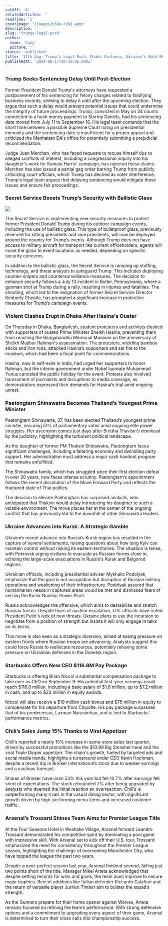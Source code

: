 ```yaml
---
cutOff: '4'
relatedArticles: ''
readTime: '5'
coverImage: '/images/b50a-c3Nj.webp'
description: ''
slug: 'trumps-legal-push'
author:
  name: 'Camy'
  picture: ''
status: 'published'
title: '17th Aug: Trump’s Legal Push, Dhaka Violence, Ukraine’s Bold Move'
publishedAt: '2024-08-17T10:50:02.000Z'
---
```


### Trump Seeks Sentencing Delay Until Post-Election

Former President Donald Trump's attorneys have requested a postponement of his sentencing for felony charges related to falsifying business records, seeking to delay it until after the upcoming election. They argue that such a delay would prevent potential issues that could undermine the integrity of future proceedings. Trump, convicted in May on 34 counts connected to a hush money payment to Stormy Daniels, had his sentencing date moved from July 11 to September 18. His legal team contends that the short time between a possible Supreme Court ruling on presidential immunity and the sentencing date is insufficient for a proper appeal and criticized the Manhattan DA's office for potentially submitting a prejudicial recommendation.

Judge Juan Merchan, who has faced requests to recuse himself due to alleged conflicts of interest, including a congressional inquiry into his daughter's work for Kamala Harris' campaign, has rejected these claims. Merchan has also issued a partial gag order barring Trump from publicly criticizing court officials, which Trump has decried as voter interference. Trump's legal team argues that delaying sentencing would mitigate these issues and ensure fair proceedings.

### Secret Service Boosts Trump’s Security with Ballistic Glass

![](/images/b50a-E5Mj.webp)

The Secret Service is implementing new security measures to protect former President Donald Trump during his outdoor campaign events, including the use of ballistic glass. This type of bulletproof glass, previously reserved for sitting presidents and vice presidents, will now be deployed around the country for Trump’s events. Although Trump does not have access to military aircraft for transport like current officeholders, agents will move the glass to event locations as needed, depending on specific security concerns.

In addition to the ballistic glass, the Secret Service is ramping up staffing, technology, and threat analysis to safeguard Trump. This includes deploying counter-snipers and countersurveillance measures. The decision to enhance security follows a July 13 incident in Butler, Pennsylvania, where a gunman shot at Trump during a rally, resulting in injuries and fatalities. The shooting, which led to the resignation of former Secret Service Director Kimberly Cheatle, has prompted a significant increase in protective measures for Trump’s campaign events.

### Violent Clashes Erupt in Dhaka After Hasina's Ouster

On Thursday in Dhaka, Bangladesh, student protesters and activists clashed with supporters of ousted Prime Minister Sheikh Hasina, preventing them from reaching the Bangabandhu Memorial Museum on the anniversary of Sheikh Mujibur Rahman's assassination. The protesters, wielding bamboo sticks and iron rods, attacked Hasina’s supporters and set fire to the museum, which had been a focal point for commemorations.

Hasina, now in self-exile in India, had urged her supporters to honor Rahman, but the interim government under Nobel laureate Muhammad Yunus canceled the public holiday for the event. Protests also involved harassment of journalists and disruptions to media coverage, as demonstrators expressed their demands for Hasina’s trial amid ongoing unrest.

### Paetongtarn Shinawatra Becomes Thailand’s Youngest Prime Minister

Paetongtarn Shinawatra, 37, has been elected Thailand’s youngest prime minister, securing 51% of parliamentary votes amid ongoing elite power struggles. Her ascension comes just days after Srettha Thavisin’s dismissal by the judiciary, highlighting the turbulent political landscape.

As the daughter of former PM Thaksin Shinawatra, Paetongtarn faces significant challenges, including a faltering economy and dwindling party support. Her administration must address a major cash handout program that remains unfulfilled.

The Shinawatra family, which has struggled since their first election defeat in over 20 years, now faces intense scrutiny. Paetongtarn’s appointment follows the recent dissolution of the Move Forward Party and reflects the fractured state of Thai politics.

The decision to elevate Paetongtarn has surprised analysts, who anticipated that Thaksin would delay introducing his daughter to such a volatile environment. The move places her at the center of the ongoing conflict that has previously led to the downfall of other Shinawatra leaders.

### Ukraine Advances into Kursk: A Strategic Gamble

Ukraine’s recent advance into Russia’s Kursk region has resulted in the capture of several settlements, raising questions about how long Kyiv can maintain control without risking its eastern territories. The situation is tense, with Pokrovsk urging civilians to evacuate as Russian forces close in, echoing the large-scale evacuations in Russia's Kursk and Belgorod regions.

Ukrainian officials, including presidential adviser Mykhailo Podolyak, emphasize that the goal is not occupation but disruption of Russian military operations and weakening of their infrastructure. Podolyak assured that humanitarian needs in captured areas would be met and dismissed fears of seizing the Kursk Nuclear Power Plant.

Russia acknowledges the offensive, which aims to destabilize and stretch Russian forces. Despite fears of nuclear escalation, U.S. officials have noted President Putin's lack of new threats. Ukraine plans to use the incursion to negotiate from a position of strength but insists it will only engage in talks on its terms.

This move is also seen as a strategic diversion, aimed at easing pressure on eastern fronts where Russian troops are advancing. Analysts suggest this could force Russia to reallocate resources, potentially relieving some pressure on Ukrainian defenses in the Donetsk region.

### Starbucks Offers New CEO $116.8M Pay Package

Starbucks is offering Brian Niccol a substantial compensation package to take over as CEO on September 9. His potential first-year earnings could reach $116.8 million, including a base salary of $1.6 million, up to $7.2 million in cash, and up to $23 million in equity awards.

Niccol will also receive a $10 million cash bonus and $75 million in equity to compensate for his departure from Chipotle. His pay package surpasses that of his predecessor, Laxman Narasimhan, and is tied to Starbucks' performance metrics.

### Chili’s Sales Jump 15% Thanks to Viral Appetizer

Chili’s reported a nearly 15% increase in same-store sales last quarter, driven by successful promotions like the $10.99 Big Smasher meal and the viral Triple Dipper appetizer. The chain's growth, fueled by targeted ads and social media trends, highlights a turnaround under CEO Kevin Hochman, despite a recent dip in Brinker International’s stock due to weaker earnings and a cautious forecast.

Shares of Brinker have risen 53% this year but fell 10.7% after earnings fell short of expectations. The stock rebounded 7% after being upgraded by analysts who deemed the initial reaction an overreaction. Chili’s is outperforming many rivals in the casual dining sector, with significant growth driven by high-performing menu items and increased customer traffic.

### Arsenal’s Trossard Shines Team Aims for Premier League Title

At the Four Seasons Hotel in Westlake Village, Arsenal forward Leandro Trossard demonstrated his competitive spirit by dominating a pool game with impressive skill. With Arsenal set to kick off their U.S. tour, Trossard emphasized the need for consistency throughout the Premier League season, highlighting the challenge of overcoming Manchester City, who have topped the league the past two years.

Despite a near-perfect season last year, Arsenal finished second, falling just two points short of the title. Manager Mikel Arteta acknowledged that despite setting records for wins and goals, the team must improve to secure major trophies. Recent additions like Italian defender Riccardo Calafiori and the return of versatile player Jurrien Timber aim to bolster the squad’s strength.

As the Gunners prepare for their home opener against Wolves, Arteta remains focused on refining the team’s performance. With strong defensive options and a commitment to upgrading every aspect of their game, Arsenal is determined to turn their close calls into championship success.